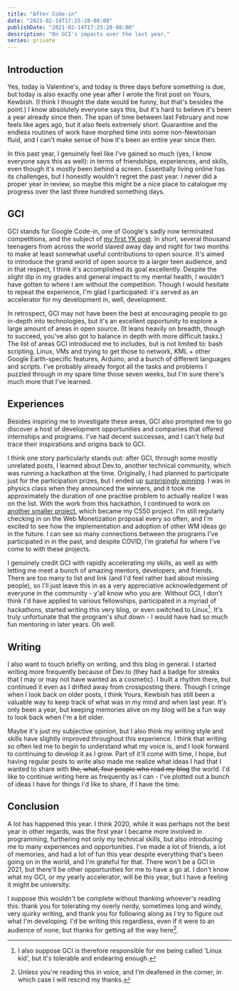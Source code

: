 ```yaml
---
title: "After Code-in"
date: "2021-02-14T17:25:28-08:00"
publishDate: "2021-02-14T17:25:28-08:00"
description: "On GCI's impacts over the last year."
series: private
---
```


## Introduction

Yes, today is Valentine's, and today is three days before something is due, but today is also exactly one year after I wrote the first post on Yours, Kewbish. (I think I thought the date would be funny, but that's besides the point.) I know absolutely everyone says this, but it's hard to believe it's been a year already since then. The span of time between last February and now feels like ages ago, but it also feels extremely short. Quarantine and the endless routines of work have morphed time into some non-Newtonian fluid, and I can't make sense of how it's been an entire year since then.

In this past year, I genuinely feel like I've gained so much (yes, I know everyone says this as well): in terms of friendships, experiences, and skills, even though it's mostly been behind a screen. Essentially living online has its challenges, but I honestly wouldn't regret the past year. I never did a proper year in review, so maybe this might be a nice place to catalogue my progress over the last three hundred something days.

## GCI

GCI stands for Google Code-in, one of Google's sadly now terminated competitions, and the subject of [my first YK post](https://kewbi.sh/blog/posts/200214/). In short, several thousand teenagers from across the world slaved away day and night for two months to make at least somewhat useful contributions to open source. It's aimed to introduce the grand world of open source to a larger teen audience, and in that respect, I think it's accomplished its goal excellently. Despite the slight dip in my grades and general impact to my mental health, I wouldn't have gotten to where I am without the competition. Though I would hesitate to repeat the experience, I'm glad I participated: it's served as an accelerator for my development in, well, development.

In retrospect, GCI may not have been the best at encouraging people to go in-depth into technologies, but it's an excellent opportunity to explore a large amount of areas in open source. (It leans heavily on breadth, though to succeed, you've also got to balance in depth with more difficult tasks.) The list of areas GCI introduced me to includes, but is not limited to: bash scripting, Linux, VMs and trying to get those to network, KML + other Google Earth-specific features, Arduino, and a bunch of different languages and scripts. I've probably already forgot all the tasks and problems I puzzled through in my spare time those seven weeks, but I'm sure there's much more that I've learned.

## Experiences

Besides inspiring me to investigate these areas, GCI also prompted me to go discover a host of development opportunities and companies that offered internships and programs. I've had decent successes, and I can't help but trace their inspirations and origins back to GCI.

I think one story particularly stands out: after GCI, through some mostly unrelated posts, I learned about Dev.to, another technical community, which was running a hackathon at the time. Originally, I had planned to participate just for the participation prizes, but I ended up [surprisingly winning](https://github.com/kewbish/revshare). I was in physics class when they announced the winners, and it took me approximately the duration of one practise problem to actually realize I was on the list. With the work from this hackathon, I continued to work on [another smaller project](https://github.com/kewbish/revshare-gh), which became my CS50 project. I'm still regularly checking in on the Web Monetization proposal every so often, and I'm excited to see how the implementation and adoption of other WM ideas go in the future. I can see so many connections between the programs I've participated in in the past, and despite COVID, I'm grateful for where I've come to with these projects.

I genuinely credit GCI with rapidly accelerating my skills, as well as with letting me meet a bunch of amazing mentors, developers, and friends. There are too many to list and link (and I'd feel rather bad about missing people), so I'll just leave this in as a very appreciative acknowledgement of everyone in the community - y'all know who you are. Without GCI, I don't think I'd have applied to various fellowships, participated in a myriad of hackathons, started writing this very blog, or even switched to Linux[^1]. It's truly unfortunate that the program's shut down - I would have had so much fun mentoring in later years. Oh well.

## Writing

I also want to touch briefly on writing, and this blog in general. I started writing more frequently because of Dev.to (they had a badge for streaks that I may or may not have wanted as a cosmetic). I built a rhythm there, but continued it even as I drifted away from crossposting there. Though I cringe when I look back on older posts, I think Yours, Kewbish has still been a valuable way to keep track of what was in my mind and when last year. It's only been a year, but keeping memories alive on my blog will be a fun way to look back when I'm a bit older.

Maybe it's just my subjective opinion, but I also think my writing style and skills have slightly improved throughout this experience. I think that writing so often led me to begin to understand what my voice is, and I look forward to continuing to develop it as I grow. Part of it'll come with time, I hope, but having regular posts to write also made me realize what ideas I had that I wanted to share with ~~the, what, four people who read my blog~~ the world. I'd like to continue writing here as frequently as I can - I've plotted out a bunch of ideas I have for things I'd like to share, if I have the time.

## Conclusion

A lot has happened this year. I think 2020, while it was perhaps not the best year in other regards, was the first year I became more involved in programming, furthering not only my technical skills, but also introducing me to many experiences and opportunities. I've made a lot of friends, a lot of memories, and had a lot of fun this year despite everything that's been going on in the world, and I'm grateful for that. There won't be a GCI in 2021, but there'll be other opportunities for me to have a go at. I don't know what my GCI, or my yearly accelerator, will be this year, but I have a feeling it might be university.

I suppose this wouldn't be complete without thanking whoever's reading this: thank you for tolerating my overly nerdy, sometimes long and windy, very quirky writing, and thank you for following along as I try to figure out what I'm developing. I'd be writing this regardless, even if it were to an audience of none, but thanks for getting all the way here[^2].

[^1]: I also suppose GCI is therefore responsible for me being called 'Linux kid', but it's tolerable and endearing enough.
[^2]: Unless you're reading this in voice, and I'm deafened in the corner, in which case I will rescind my thanks.
